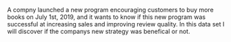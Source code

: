A compny launched a new program encouraging customers to buy more books on July 1st, 2019, and it wants to know if this new program was successful at increasing sales and improving review quality. 
In this data set I will discover if the companys new strategy was benefical or not.
